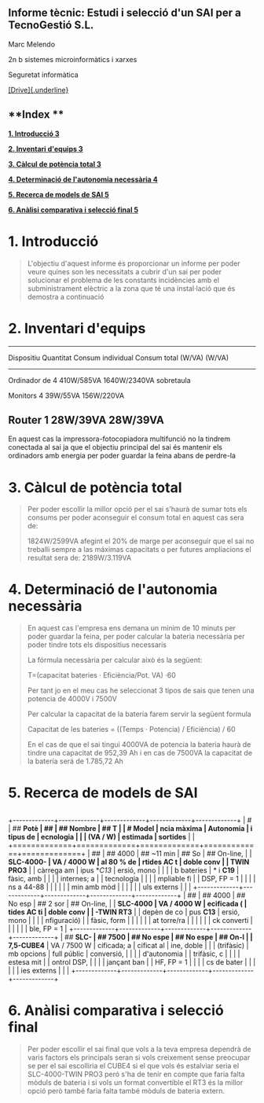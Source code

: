 Informe tècnic: Estudi i selecció d'un SAI
  per a TecnoGestió S.L.
---

Marc Melendo

2n b sistemes microinformàtics i xarxes

Seguretat informàtica

[[Drive]{.underline}](https://docs.google.com/document/d/1SXR_ajlbw9bHbd_CYLs54Dj5YtFXjRYZ/edit?usp=drive_link&ouid=117080756775083118180&rtpof=true&sd=true)

## **Index **

[**1. Introducció 3**](#introducció)

[**2. Inventari d'equips 3**](#inventari-dequips)

[**3. Càlcul de potència total 3**](#càlcul-de-potència-total)

[**4. Determinació de l'autonomia necessària
4**](#determinació-de-lautonomia-necessària)

[**5. Recerca de models de SAI 5**](#recerca-de-models-de-sai)

[**6. Anàlisi comparativa i selecció final
5**](#anàlisi-comparativa-i-selecció-final)

##  

## 

# 1. Introducció

> L'objectiu d'aquest informe és proporcionar un informe per poder veure
> quines son les necessitats a cubrir d'un sai per poder solucionar el
> problema de les constants incidències amb el subministrament elèctric
> a la zona que té una instal·lació que és demostra a continuació

# 2. Inventari d'equips

  --------------------------------------------------------------------------
  Dispositiu        Quantitat   Consum individual      Consum total (W/VA)
                                (W/VA)                 
  ----------------- ----------- ---------------------- ---------------------
  Ordinador de      4           410W/585VA             1640W/2340VA
  sobretaula                                           

  Monitors          4           39W/55VA               156W/220VA

  Router            1           28W/39VA               28W/39VA
  --------------------------------------------------------------------------

En aquest cas la impressora-fotocopiadora multifunció no la tindrem
conectada al sai ja que el objectiu principal del sai és mantenir els
ordinadors amb energia per poder guardar la feina abans de perdre-la

# 3. Càlcul de potència total

> Per poder escollir la millor opció per el sai s\'haurà de sumar tots
> els consums per poder aconseguir el consum total en aquest cas sera
> de:
>
> 1824W/2599VA afegint el 20% de marge per aconseguir que el sai no
> treballi sempre a las máximas capacitats o per futures ampliacions el
> resultat sera de: 2189W/3.119VA

##  

# 4. Determinació de l'autonomia necessària

> En aquest cas l'empresa ens demana un mínim de 10 minuts per poder
> guardar la feina, per poder calcular la bateria necessària per poder
> tindre tots els dispositius necessaris
>
> La fórmula necessària per calcular això és la següent:
>
> T=(capacitat bateries · Eficiència/Pot. VA) ·60
>
> Per tant jo en el meu cas he seleccionat 3 tipos de sais que tenen una
> potencia de 4000V i 7500V
>
> Per calcular la capacitat de la bateria farem servir la següent
> formula
>
> Capacitat de les bateries = ((Temps · Potencia) / Eficiència) / 60
>
> En el cas de que el sai tingui 4000VA de potencia la bateria haurà de
> tindre una capacitat de 952,39 Ah i en cas de 7500VA la capacitat de
> la batería será de 1.785,72 Ah

#  

# 5. Recerca de models de SAI

## 

## 

+-------------+-------------+-------------+-------------+-------------+
| #           | ## **Potè   | ##          | ## **Nombre | ## **T      |
| # **Model** | ncia màxima | **Autonomia |  i tipus de | ecnologia** |
|             |  (VA / W)** |  estimada** |  sortides** |             |
+=============+=============+=============+=============+=============+
| ##          | ## 4000     | ## \~11 min | ## So       | ## On-line, |
| **SLC-4000- | VA / 4000 W |  al 80 % de | rtides AC t |  doble conv |
| TWIN PRO3** |             |  càrrega am | ipus **C13* | ersió, mono |
|             |             | b bateries  | * i **C19** | fàsic, amb  |
|             |             | internes; a |             | tecnologia  |
|             |             | mpliable fi |             | DSP, FP = 1 |
|             |             | ns a 44-88  |             |             |
|             |             | min amb mòd |             |             |
|             |             | uls externs |             |             |
+-------------+-------------+-------------+-------------+-------------+
| ##          | ## 4000     | ## No esp   | ## 2 sor    | ## On-line, |
|  **SLC-4000 | VA / 4000 W | ecificada ( | tides AC ti |  doble conv |
| -TWIN RT3** |             | depèn de co | pus **C13** | ersió, mono |
|             |             | nfiguració) |             | fàsic, form |
|             |             |             |             | at torre/ra |
|             |             |             |             | ck converti |
|             |             |             |             | ble, FP = 1 |
+-------------+-------------+-------------+-------------+-------------+
| ## **SLC-   | ## 7500     | ## No espe  | ## No espe  | ## On-l     |
| 7,5-CUBE4** | VA / 7500 W | cificada; a | cificat al  | ine, doble  |
|             |  (trifàsic) | mb opcions  | full públic | conversió,  |
|             |             | d'autonomia |             | trifàsic, c |
|             |             |  estesa mit |             | ontrol DSP, |
|             |             | jançant ban |             |  HF, FP = 1 |
|             |             | cs de bater |             |             |
|             |             | ies externs |             |             |
+-------------+-------------+-------------+-------------+-------------+

# 6. Anàlisi comparativa i selecció final

> Per poder escollir el sai final que vols a la teva empresa dependrà de
> varis factors els principals seran si vols creixement sense preocupar
> se per el sai escolliria el CUBE4 si el que vols és estalviar seria el
> SLC-4000-TWIN PRO3 peró s'ha de tenir en compte que faria falta mòduls
> de bateria i si vols un format convertible el RT3 és la millor opció
> però també faria falta també mòduls de bateria extern.
